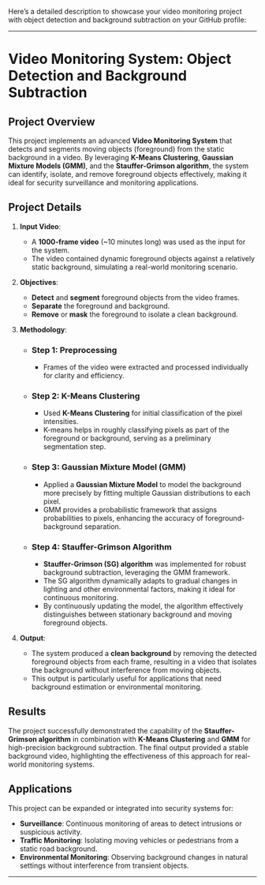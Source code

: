 Here’s a detailed description to showcase your video monitoring project with object detection and background subtraction on your GitHub profile:

---

# Video Monitoring System: Object Detection and Background Subtraction

## Project Overview
This project implements an advanced **Video Monitoring System** that detects and segments moving objects (foreground) from the static background in a video. By leveraging **K-Means Clustering**, **Gaussian Mixture Models (GMM)**, and the **Stauffer-Grimson algorithm**, the system can identify, isolate, and remove foreground objects effectively, making it ideal for security surveillance and monitoring applications.

## Project Details

1. **Input Video**:
   - A **1000-frame video** (~10 minutes long) was used as the input for the system.
   - The video contained dynamic foreground objects against a relatively static background, simulating a real-world monitoring scenario.

2. **Objectives**:
   - **Detect** and **segment** foreground objects from the video frames.
   - **Separate** the foreground and background.
   - **Remove** or **mask** the foreground to isolate a clean background.

3. **Methodology**:
   - ### Step 1: **Preprocessing**
     - Frames of the video were extracted and processed individually for clarity and efficiency.
   
   - ### Step 2: **K-Means Clustering**
     - Used **K-Means Clustering** for initial classification of the pixel intensities.
     - K-means helps in roughly classifying pixels as part of the foreground or background, serving as a preliminary segmentation step.

   - ### Step 3: **Gaussian Mixture Model (GMM)**
     - Applied a **Gaussian Mixture Model** to model the background more precisely by fitting multiple Gaussian distributions to each pixel.
     - GMM provides a probabilistic framework that assigns probabilities to pixels, enhancing the accuracy of foreground-background separation.

   - ### Step 4: **Stauffer-Grimson Algorithm**
     - **Stauffer-Grimson (SG) algorithm** was implemented for robust background subtraction, leveraging the GMM framework.
     - The SG algorithm dynamically adapts to gradual changes in lighting and other environmental factors, making it ideal for continuous monitoring.
     - By continuously updating the model, the algorithm effectively distinguishes between stationary background and moving foreground objects.

4. **Output**:
   - The system produced a **clean background** by removing the detected foreground objects from each frame, resulting in a video that isolates the background without interference from moving objects.
   - This output is particularly useful for applications that need background estimation or environmental monitoring.

## Results
The project successfully demonstrated the capability of the **Stauffer-Grimson algorithm** in combination with **K-Means Clustering** and **GMM** for high-precision background subtraction. The final output provided a stable background video, highlighting the effectiveness of this approach for real-world monitoring systems.

## Applications
This project can be expanded or integrated into security systems for:
   - **Surveillance**: Continuous monitoring of areas to detect intrusions or suspicious activity.
   - **Traffic Monitoring**: Isolating moving vehicles or pedestrians from a static road background.
   - **Environmental Monitoring**: Observing background changes in natural settings without interference from transient objects.

---
